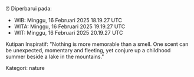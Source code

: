 ⏰ Diperbarui pada:
- WIB: Minggu, 16 Februari 2025 18.19.27 UTC
- WITA: Minggu, 16 Februari 2025 19.19.27 UTC
- WIT: Minggu, 16 Februari 2025 20.19.27 UTC

Kutipan Inspiratif:
"Nothing is more memorable than a smell. One scent can be unexpected, momentary and fleeting, yet conjure up a childhood summer beside a lake in the mountains."


Kategori: nature

